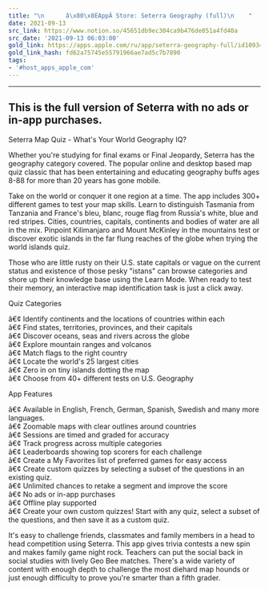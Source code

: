 ```yaml
---
title: "\n      â\x80\x8EAppÂ Store: Seterra Geography (full)\n    "
date: 2021-09-13
src_link: https://www.notion.so/45651db9ec304ca9b476de051a4fd40a
src_date: '2021-09-13 06:03:00'
gold_link: https://apps.apple.com/ru/app/seterra-geography-full/id1093460065
gold_link_hash: fd62a75745e55791966ae7ad5c7b7890
tags:
- '#host_apps_apple_com'
---
```


-------------------  
This is the full version of Seterra with no ads or in-app purchases.  
-------------------  
  
Seterra Map Quiz - What's Your World Geography IQ?   
  
Whether you're studying for final exams or Final Jeopardy, Seterra has the geography category covered. The popular online and desktop based map quiz classic that has been entertaining and educating geography buffs ages 8-88 for more than 20 years has gone mobile.  
  
Take on the world or conquer it one region at a time. The app includes 300+ different games to test your map skills. Learn to distinguish Tasmania from Tanzania and France's bleu, blanc, rouge flag from Russia's white, blue and red stripes. Cities, countries, capitals, continents and bodies of water are all in the mix. Pinpoint Kilimanjaro and Mount McKinley in the mountains test or discover exotic islands in the far flung reaches of the globe when trying the world islands quiz.  
  
Those who are little rusty on their U.S. state capitals or vague on the current status and existence of those pesky "istans" can browse categories and shore up their knowledge base using the Learn Mode. When ready to test their memory, an interactive map identification task is just a click away.   
  
Quiz Categories  
  
â€¢ Identify continents and the locations of countries within each  
â€¢ Find states, territories, provinces, and their capitals  
â€¢ Discover oceans, seas and rivers across the globe  
â€¢ Explore mountain ranges and volcanos  
â€¢ Match flags to the right country  
â€¢ Locate the world's 25 largest cities  
â€¢ Zero in on tiny islands dotting the map  
â€¢ Choose from 40+ different tests on U.S. Geography  
  
  
  
App Features  
  
â€¢ Available in English, French, German, Spanish, Swedish and many more languages.  
â€¢ Zoomable maps with clear outlines around countries  
â€¢ Sessions are timed and graded for accuracy  
â€¢ Track progress across multiple categories   
â€¢ Leaderboards showing top scorers for each challenge  
â€¢ Create a My Favorites list of preferred games for easy access  
â€¢ Create custom quizzes by selecting a subset of the questions in an existing quiz.  
â€¢ Unlimited chances to retake a segment and improve the score  
â€¢ No ads or in-app purchases  
â€¢ Offline play supported  
â€¢ Create your own custom quizzes! Start with any quiz, select a subset of the questions, and then save it as a custom quiz.  
  
  
It's easy to challenge friends, classmates and family members in a head to head competition using Seterra. This app gives trivia contests a new spin and makes family game night rock. Teachers can put the social back in social studies with lively Geo Bee matches. There's a wide variety of content with enough depth to challenge the most diehard map hounds or just enough difficulty to prove you're smarter than a fifth grader.